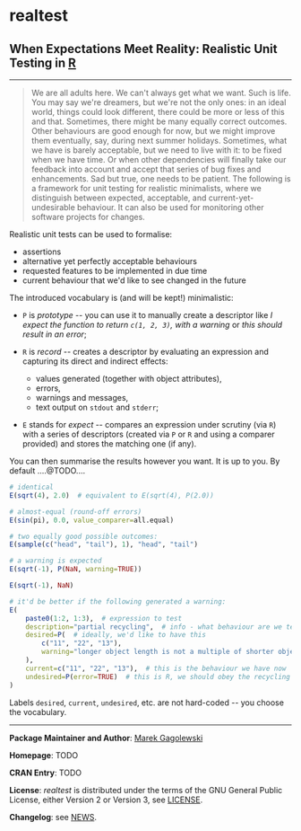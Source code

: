 # **realtest**

## When Expectations Meet Reality: Realistic Unit Testing in [R](https://www.r-project.org/)

--------------------------------------------------------------------------------

> We are all adults here. We can't always get what we want.
> Such is life. You may say we're dreamers, but we're not the only ones:
> in an ideal world, things could look different, there could be more
> or less of this and that. Sometimes, there might be many equally correct
> outcomes. Other behaviours are good enough for now, but we might improve
> them eventually, say, during next summer holidays. Sometimes, what we have
> is barely acceptable, but we need to live with it: to be fixed when we
> have time. Or when other dependencies will finally take our feedback
> into account and accept that series of bug fixes and enhancements.
> Sad but true, one needs to be patient. The following is a framework
> for unit testing for realistic minimalists, where we distinguish between
> expected, acceptable, and current-yet-undesirable behaviour.
> It can also be used for monitoring other software projects for changes.



Realistic unit tests can be used to formalise:

* assertions
* alternative yet perfectly acceptable behaviours
* requested features to be implemented in due time
* current behaviour that we'd like to see changed in the future

The introduced vocabulary is (and will be kept!) minimalistic:

*  `P` is *prototype* -- you can use it to manually create a descriptor like
    *I expect the function to return `c(1, 2, 3)`, with a warning*
    or *this should result in an error*;

*  `R` is *record* -- creates a descriptor by evaluating an expression
    and capturing its direct and indirect effects:

    * values generated (together with object attributes),
    * errors,
    * warnings and messages,
    * text output on `stdout` and `stderr`;

*  `E` stands for *expect* -- compares an expression under scrutiny (via `R`)
    with a series of descriptors (created via `P` or `R` and using
    a comparer provided) and stores the matching one (if any).

You can then summarise the results however you want. It is up to you.
By default  ....@TODO....

```r
# identical
E(sqrt(4), 2.0)  # equivalent to E(sqrt(4), P(2.0))

# almost-equal (round-off errors)
E(sin(pi), 0.0, value_comparer=all.equal)

# two equally good possible outcomes:
E(sample(c("head", "tail"), 1), "head", "tail")

# a warning is expected
E(sqrt(-1), P(NaN, warning=TRUE))

E(sqrt(-1), NaN)

# it'd be better if the following generated a warning:
E(
    paste0(1:2, 1:3),  # expression to test
    description="partial recycling",  # info - what behaviour are we testing?
    desired=P(  # ideally, we'd like to have this
        c("11", "22", "13"),
        warning="longer object length is not a multiple of shorter object length"
    ),
    current=c("11", "22", "13"),  # this is the behaviour we have now
    undesired=P(error=TRUE)  # this is R, we should obey the recycling rule
)
```

Labels `desired`, `current`, `undesired`, etc. are not hard-coded -- you
choose the vocabulary.

--------------------------------------------------------------------------------


**Package Maintainer and Author**:
[Marek Gagolewski](https://www.gagolewski.com/)

**Homepage**: TODO

**CRAN Entry**: TODO

**License**:
*realtest* is distributed under the terms of the GNU General Public License,
either Version 2 or Version 3, see
[LICENSE](https://raw.githubusercontent.com/gagolews/realtest/master/LICENSE).

**Changelog**: see
[NEWS](https://raw.githubusercontent.com/gagolews/realtest/master/NEWS).
